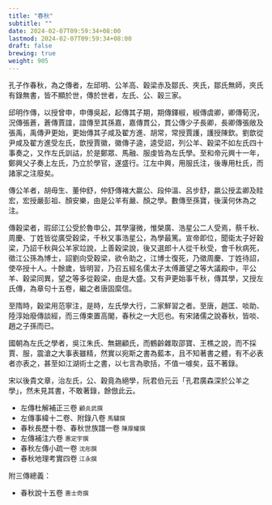 ```yaml
---
title: "春秋"
subtitle: ""
date: 2024-02-07T09:59:34+08:00
lastmod: 2024-02-07T09:59:34+08:00
draft: false
brewing: true
weight: 905
---
```



孔子作春秋，為之傳者，左邱明、公羊高、穀梁赤及鄒氏、夾氏，鄒氏無師，夾氏有錄無書，皆不顯於世，傳於世者，左氏、公、穀三家。

邱明作傳，以授曾申，申傳吳起，起傳其子期，期傳鐸椒，椒傳虞卿，卿傳荀況，況傳張蒼，蒼傳賈誼，誼傳至其孫嘉，嘉傳貫公，貫公傳少子長卿，長卿傳張敞及張禹，禹傳尹更始，更始傳其子咸及翟方進、胡常，常授賈護，護授陳欽。劉歆從尹咸及翟方進受左氏，歆授賈徽，徽傳子逵，逵受詔，列公羊、穀梁不如左氏四十事奏之，又作左氏訓詁，於是鄭眾、馬融、服虔皆為左氏學。至和帝元興十一年，鄭興父子奏上左氏，乃立於學官，遂盛行。江左中興，用服氏注，後專用杜氏，而諸家之注廢矣。

傳公羊者，胡毋生、董仲舒，仲舒傳褚大嬴公、段仲溫、呂步舒，嬴公授孟卿及眭宏，宏授嚴彭祖、顏安樂，由是公羊有嚴、顏之學。數傳至孫寶，後漢何休為之注。

傳穀梁者，瑕邱江公受於魯申公，其學寖微，惟榮廣、浩星公二人受焉，蔡千秋、周慶、丁姓皆從廣受穀梁，千秋又事浩星公，為學最篤。宣帝即位，聞衛太子好穀梁，乃詔千秋與公羊家竝說，上善穀梁說，後又選郎十人從千秋受，會千秋病死，徵江公孫為博士，詔劉向受穀梁，欲令助之，江博士復死，乃徵周慶、丁姓待詔，使卒授十人。十餘歲，皆明習，乃召五經名儒太子太傅蕭望之等大議殿中，平公羊、穀梁同異，望之等多從穀梁，由是大盛。又有尹更始事千秋，傳其學，又授左氏傳，為章句十五卷，繼之者唐固縻信。

至隋時，穀梁用范寧注，是時，左氏學大行，二家鮮習之者。至唐，趙匡、啖助、陸淳始廢傳談經，而三傳束置高閣，春秋之一大厄也。有宋諸儒之說春秋，皆啖、趙之子孫而已。

國朝為左氏之學者，吳江朱氏、無錫顧氏，而鶴齡雜取邵寶、王樵之說，而不採賈、服，震滄之大事表雖精，然實以宛斯之書為藍本，且不知著書之體，有不必表者亦表之，甚至如江湖術士之書，以七言為歌括，不值一噱矣，茲不著錄。

宋以後貴文章，治左氏，公、穀竟為絕學，阮君伯元云「孔君廣森深於公羊之學」，然未見其書，不敢著錄，餘倣此云。

- 左傳杜解補正三卷 <small>顧炎武撰</small>
- 左傳事緯十二卷、附錄八卷 <small>馬驌撰</small>
- 春秋長歷十卷、春秋世族譜一卷 <small>陳厚耀撰</small>
- 左傳補注六卷 <small>惠定宇撰</small>
- 春秋左傳小疏一卷 <small>沈彤撰</small>
- 春秋地理考實四卷 <small>江永撰</small>

附三傳總義：

- 春秋說十五卷 <small>惠士奇撰</small>